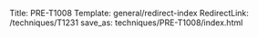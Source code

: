 Title: PRE-T1008
Template: general/redirect-index
RedirectLink: /techniques/T1231
save_as: techniques/PRE-T1008/index.html